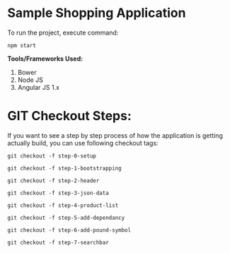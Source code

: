 # Sample Shopping Application

  To run the project, execute command:

    npm start


**Tools/Frameworks Used:**
1. Bower
2. Node JS
3. Angular JS 1.x



# GIT Checkout Steps:
If you want to see a step by step process of how the application is getting actually build, you can use following checkout tags:


    git checkout -f step-0-setup

    git checkout -f step-1-bootstrapping

    git checkout -f step-2-header

    git checkout -f step-3-json-data

    git checkout -f step-4-product-list

    git checkout -f step-5-add-dependancy

    git checkout -f step-6-add-pound-symbol

    git checkout -f step-7-searchbar
